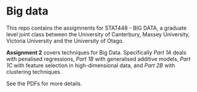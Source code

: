 # Big data

This repo contains the assigmnents for STAT448 - BIG DATA, a graduate level joint class between the University of Canterbury, Massey University, Victoria University and the University of Otago. 

**Assignment 2** covers techniques for Big Data. Specifically *Part 1A* deals with penalised regressions, *Part 1B* with generalised additive models, *Part 1C* with feature selection in high-dimensional data, and *Part 2B* with clustering techniques. 

See the PDFs for more details.
